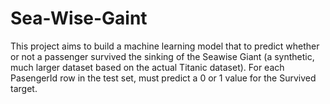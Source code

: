 # Sea-Wise-Gaint
This project aims to build a machine learning model that to predict whether or not a passenger survived the sinking of the Seawise Giant (a synthetic, much larger dataset based on the actual Titanic dataset). For each PasengerId row in the test set, must predict a 0 or 1 value for the Survived target. 

